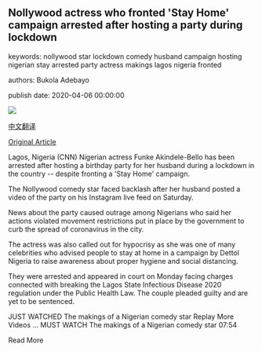 ## Nollywood actress who fronted 'Stay Home' campaign arrested after hosting a party during lockdown

keywords: nollywood star lockdown comedy husband campaign hosting nigerian stay arrested party actress makings lagos nigeria fronted

authors: Bukola Adebayo

publish date: 2020-04-06 00:00:00

![](https://cdn.cnn.com/cnnnext/dam/assets/170526115512-african-voices-funke-akindele-bello-nigeria-comedy-star-a-00004824-super-tease.jpg)

[中文翻译](Nollywood%20actress%20who%20fronted%20%27Stay%20Home%27%20campaign%20arrested%20after%20hosting%20a%20party%20during%20lockdown_zh.md)

[Original Article](https://edition.cnn.com/2020/04/06/africa/nigerian-actress-party-lockdown-intl/index.html)

Lagos, Nigeria (CNN) Nigerian actress Funke Akindele-Bello has been arrested after hosting a birthday party for her husband during a lockdown in the country -- despite fronting a 'Stay Home' campaign.

The Nollywood comedy star faced backlash after her husband posted a video of the party on his Instagram live feed on Saturday.

News about the party caused outrage among Nigerians who said her actions violated movement restrictions put in place by the government to curb the spread of coronavirus in the city.

The actress was also called out for hypocrisy as she was one of many celebrities who advised people to stay at home in a campaign by Dettol Nigeria to raise awareness about proper hygiene and social distancing.

They were arrested and appeared in court on Monday facing charges connected with breaking the Lagos State Infectious Disease 2020 regulation under the Public Health Law. The couple pleaded guilty and are yet to be sentenced.

JUST WATCHED The makings of a Nigerian comedy star Replay More Videos ... MUST WATCH The makings of a Nigerian comedy star 07:54

Read More